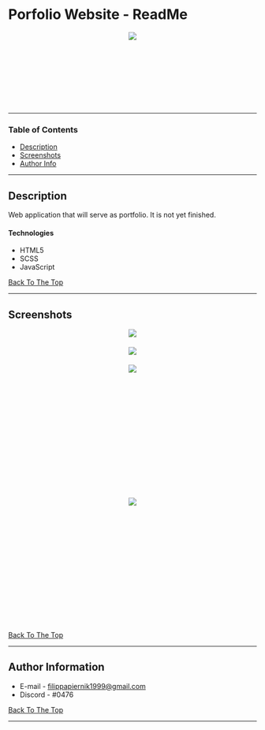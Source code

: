# Porfolio Website - ReadMe

<div style="text-align:center; height: 150px;" alt="Logo of website"><img src="https://i.imgur.com/9NKRBUZ.png" /></div>

---

### Table of Contents

- [Description](#description)
- [Screenshots](#screenshots)
- [Author Info](#author-info)

---

## Description

Web application that will serve as portfolio.
It is not yet finished.

#### Technologies

- HTML5
- SCSS
- JavaScript

[Back To The Top](#read-me)

---

## Screenshots

<div style="text-align:center; margin-bottom: 20px;" alt="Video"><img src="https://i.imgur.com/VgZgibo.gifv"/></div>

<div style="text-align:center; margin-bottom: 20px;" alt="Home"><img src="https://i.imgur.com/tMaFtUU.png"/></div>

<div style="text-align:center; height: 250px; margin-bottom: 20px;" alt="Home"><img src="https://i.imgur.com/uUdIR63.png"/></div>

<div style="text-align:center; height: 250px; margin-bottom: 20px;" alt="Home"><img src="https://i.imgur.com/RDtGEuH.png"/></div>

[Back To The Top](#read-me)

---

## Author Information

- E-mail - filippapiernik1999@gmail.com
- Discord - #0476

[Back To The Top](#read-me)

---